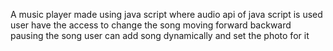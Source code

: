 A music player made using java script where audio api of java script is used user have the access to change the song moving forward backward pausing the song
user can add song dynamically and set the photo for it


